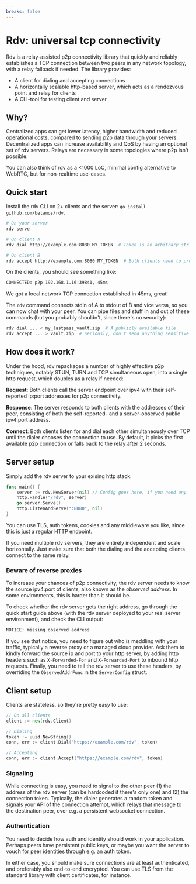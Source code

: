 ```yaml
---
breaks: false
---
```


# Rdv: universal tcp connectivity

Rdv is a relay-assisted p2p connectivity library that quickly and reliably
establishes a TCP connection between two peers in any network topology,
with a relay fallback if needed. The library provides:

* A client for dialing and accepting connections
* A horizontally scalable http-based server, which acts as a rendezvous point and relay for clients
* A CLI-tool for testing client and server

## Why?

Centralized apps can get lower latency, higher bandwidth and reduced operational costs,
compared to sending p2p data through your servers.
Decentralized apps can increase availability and QoS by having an optional set of rdv servers.
Relays are necessary in some topologies where p2p isn't possible.

You can also think of rdv as a <1000 LoC, minimal config alternative to WebRTC, but for non-realtime
use-cases.

## Quick start

Install the rdv CLI on 2+ clients and the server: `go install github.com/betamos/rdv`.

```sh
# On your server
rdv serve

# On client A
rdv dial http://example.com:8080 MY_TOKEN  # Token is an arbitrary string, e.g. a UUID

# On client B
rdv accept http://example.com:8080 MY_TOKEN  # Both clients need to provide the same token
```

On the clients, you should see something like:

```sh
CONNECTED: p2p 192.168.1.16:39841, 45ms
```

We got a local network TCP connection established in 45ms, great!

The `rdv` command connects stdin of A to stdout of B and vice versa, so you can now chat with your
peer. You can pipe files and stuff in and out of these commands (but you probably shouldn't,
since there's no security):

```sh
rdv dial ... < my_lastpass_vault.zip  # A publicly available file
rdv accept ... > vault.zip  # Seriously, don't send anything sensitive
```

## How does it work?

Under the hood, rdv repackages a number of highly effective p2p techniques, notably
STUN, TURN and TCP simultaneous open, into a single http request, which doubles as a relay if
needed:

**Request**: Both clients call the server endpoint over ipv4 with their self-reported ip:port
addresses for p2p connectivity.

**Response**: The server responds to both clients with the addresses of their peer, consisting of
both the self-reported- and a server-observed public ipv4:port address.

**Connect**: Both clients listen for and dial each other simultaneously over TCP until the dialer
chooses the connection to use. By default, it picks the first available p2p connection
or falls back to the relay after 2 seconds.

## Server setup

Simply add the rdv server to your exising http stack:

```go
func main() {
    server := rdv.NewServer(nil) // Config goes here, if you need any
    http.Handle("/rdv", server)
    go server.Serve()
    http.ListenAndServe(":8080", nil)
}
```

You can use TLS, auth tokens, cookies and any middleware you like, since this is just a regular
HTTP endpoint.

If you need multiple rdv servers, they are entirely independent and scale horizontally.
Just make sure that both the dialing and the accepting clients connect to the same relay.

### Beware of reverse proxies

To increase your chances of p2p connectivity, the rdv server needs to know the source
ipv4:port of clients, also known as the *observed address*. In some environments, this is harder
than it should be.

To check whether the rdv server gets the right address, go through the quick start guide above
(with the rdv server deployed to your real server environment),
and check the CLI output:

```sh
NOTICE: missing observed address
```

If you see that notice, you need to figure out who is meddling with your traffic, typically
a reverse proxy or a managed cloud provider.
Ask them to kindly
forward the source ip and port to your http server, by adding http headers such as `X-Forwarded-For`
and `X-Forwarded-Port` to inbound http requests.
Finally, you need to tell the rdv server to use these headers, by overriding the `ObservedAddrFunc`
in the `ServerConfig` struct.

## Client setup

Clients are stateless, so they're pretty easy to use:

```go
// On all clients
client := new(rdv.Client)

// Dialing
token := uuid.NewString()
conn, err := client.Dial("https://example.com/rdv", token)

// Accepting
conn, err := client.Accept("https://example.com/rdv", token)
```

### Signaling

While connecting is easy, you need to signal to the other peer (1) the address of the rdv server
(can be hardcoded if there's only one) and (2) the connection token. Typically, the dialer
generates a random token and signals your API of the connection attempt, which relays that
message to the destination peer, over e.g. a persistent websocket connection.

### Authentication

You need to decide how auth and identity should work in your application.
Perhaps peers have persistent public keys, or maybe you want the server to vouch for
peer identities through e.g. an auth token.

In either case, you should make sure connections are at least authenticated, and preferably
also end-to-end encrypted. You can use TLS from the standard library with client certificates,
for instance.

